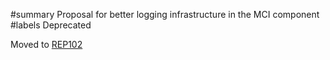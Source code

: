 ﻿#summary Proposal for better logging infrastructure in the MCI component
#labels Deprecated

Moved to [REP102](REP102.md)